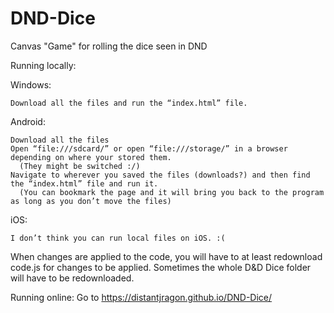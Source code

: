 # DND-Dice
Canvas "Game" for rolling the dice seen in DND

Running locally:
  
  Windows:
  
    Download all the files and run the “index.html” file.

  Android: 
    
    Download all the files 
    Open “file:///sdcard/” or open “file:///storage/” in a browser depending on where your stored them. 
      (They might be switched :/)
    Navigate to wherever you saved the files (downloads?) and then find the “index.html” file and run it.
      (You can bookmark the page and it will bring you back to the program as long as you don’t move the files)

  iOS: 
  
    I don’t think you can run local files on iOS. :(

When changes are applied to the code, you will have to at least redownload code.js for changes to be applied. 
Sometimes the whole D&D Dice folder will have to be redownloaded.

Running online:
Go to https://distantjragon.github.io/DND-Dice/
